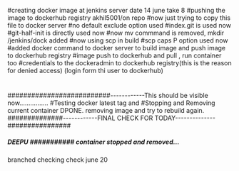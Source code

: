 #creating docker image at jenkins server   date 14 june take 8
#pushing the image to dockerhub registry akhil5001/on repo
#now just trying to copy this file to docker server
#no default exclude option used
#index.git is used now 
#git-half-init is directly used now
#now mv commmand is removed, mkdir /jenkins/dock added 
#now using scp in build
#scp caps P option used now 
#added docker command to docker server to build image and push image to dockerhub registry
#image push to dockerhub and pull , run container too
#credentials to the dockeradmin to dockerhub registry(this is the reason for denied access) (login form thi user to dockerhub)
#
##########################------------This should be visible now................
#Testing docker latest tag and 
#Stopping and Removing current container DPONE. removing image and try to rebuild again.
##############------------FINAL CHECK FOR TODAY--------------################
##### DEEPU ########### container stopped and removed...
branched checking
check june 20
